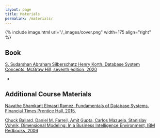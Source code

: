 ```yaml
---
layout: page
title: Materials
permalink: /materials/
---
```


{% include image.html url="/_images/cover.png" width=175 align="right" %}

## Book

<!-- [Sheldon Axler, Linear Algebra Done Right, fourth edition, 2023](https://link.springer.com/content/pdf/10.1007/978-3-031-41026-0.pdf) -->
[S. Sudarshan Abraham Silberschatz Henry Korth. Database System Concepts. McGraw Hill, seventh edition, 2020](/static_files/books/Database-System-Concepts-7th-Edition-www.EBooksWorld.ir.pdf)

<!-- ## Class Notes
* [Sessions 2 to 12 by Mr. Farbod Fattahi](https://github.com/SUT-CE-Courses/linearalgebra/blob/master/static_files/notebooks/%D8%AC%D8%B2%D9%88%D9%87-%DB%8C%20%D8%AC%D8%A8%D8%B1%D8%AE%D8%B7%DB%8C%20%D8%AC%D9%84%D8%B3%D8%A7%D8%AA%202%20%D8%AA%D8%A7%2012.pdf)
* [Sessions 13 to 21 by Mr. Farbod Fattahi](https://github.com/SUT-CE-Courses/linearalgebra/blob/master/static_files/notebooks/__%D8%AC%D8%B2%D9%88%D9%87%20%D8%AC%D8%A8%D8%B1%20%D8%AE%D8%B7%DB%8C%20-%20%D8%AC%D9%84%D8%B3%D9%87%2013%20%D8%AA%D8%A7%2021_.pdf) -->
* 
## Additional Course Materials

<!-- * If you are not familiar with Python programming, use any online tutorial to get a handle of it.
* [Kenneth Hoffman and Ray A. Kunze.Linear Algebra. PHI Learning, 2004](https://www.math.pku.edu.cn/teachers/anjp/textbook.pdf): 
* [Gilbert Strang. Introduction to Linear Algebra. Wellesley-Cambridge Press, 2016](): 
* [David C. Lay, Steven R. Lay, and Judi J. McDonald.Linear Algebra and Its Applications. Pearson, 2016](https://home.cs.colorado.edu/~alko5368/lecturesCSCI2820/mathbook.pdf): 
* [Other textbooks and course materials](): anything additional -->
[Navathe Shamkant Elmasri Ramez. Fundamentals of Database Systems. Financial Times Prentice Hall, 2015.](/static_files/books/Fundamental_of_Database_Systems.pdf)

[Chuck Ballard, Daniel M. Farrell, Amit Gupta, Carlos Mazuela, Stanislav Vohnik, Dimensional Modeling: In a Business Intelligence Environment, IBM Redbooks, 2006](/static_files/books/IBM_Dimensional_Modeling_In_a_Business_Intelligence_Environment.pdf)